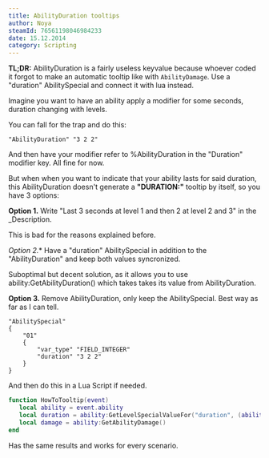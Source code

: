 ```yaml
---
title: AbilityDuration tooltips
author: Noya
steamId: 76561198046984233
date: 15.12.2014
category: Scripting
---
```


**TL;DR:** AbilityDuration is a fairly useless keyvalue because whoever coded it forgot to make an automatic tooltip like with `AbilityDamage`. Use a "duration" AbilitySpecial and connect it with lua instead.

Imagine you want to have an ability apply a modifier for some seconds, duration changing with levels.

You can fall for the trap and do this:

~~~
"AbilityDuration" "3 2 2"
~~~

And then have your modifier refer to %AbilityDuration in the "Duration" modifier key. All fine for now.

But when when you want to indicate that your ability lasts for said duration, this AbilityDuration doesn't generate a **"DURATION:"** tooltip by itself, so you have 3 options:

**Option 1.** Write "Last 3 seconds at level 1 and then 2 at level 2 and 3" in the _Description. 

This is bad for the reasons explained before.

**Option 2*.** Have a "duration" AbilitySpecial in addition to the "AbilityDuration" and keep both values syncronized. 

Suboptimal but decent solution, as it allows you to use ability:GetAbilityDuration() which takes takes its value from AbilityDuration.

**Option 3.** Remove AbilityDuration, only keep the AbilitySpecial. Best way as far as I can tell.

~~~
"AbilitySpecial"
{
    "01"
    {
        "var_type" "FIELD_INTEGER"
        "duration" "3 2 2"
    }
}
~~~

And then do this in a Lua Script if needed.

~~~lua
function HowToTooltip(event)
   local ability = event.ability
   local duration = ability:GetLevelSpecialValueFor("duration", (ability:GetLevel() - 1))
   local damage = ability:GetAbilityDamage()
end
~~~

Has the same results and works for every scenario.

